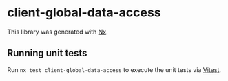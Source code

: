 # client-global-data-access

This library was generated with [Nx](https://nx.dev).

## Running unit tests

Run `nx test client-global-data-access` to execute the unit tests via [Vitest](https://vitest.dev/).
